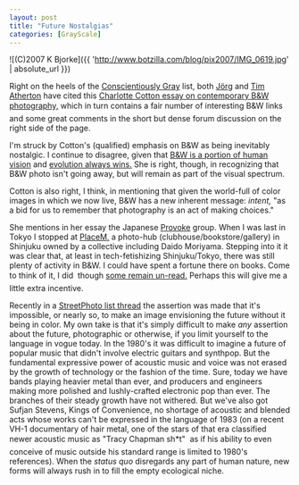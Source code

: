 ```yaml
---
layout: post
title: "Future Nostalgias"
categories: [GrayScale]
---
```



![(C)2007 K Bjorke]({{ 'http://www.botzilla.com/blog/pix2007/IMG_0619.jpg' | absolute_url }})


Right on the heels of the <a href="http://www.botzilla.com/blog/archives/000579.html">Conscientiously Gray</a> list, both <a href="http://www.jmcolberg.com/">J&ouml;rg</a> and <a href="http://photo-muse.blogspot.com/">Tim Atherton</a> have cited this <a href="http://www.tipofthetongue.org/main.html?id=5">Charlotte Cotton essay on contemporary B&W photography,</a> which in turn contains a fair number of interesting B&W links &#151; and some great comments in the short but dense forum discussion on the right side of the page.

I'm struck by Cotton's (qualified) emphasis on B&W as being inevitably nostalgic. I continue to disagree, given that <a href="http://www.botzilla.com/blog/archives/000225.html">B&W is a portion of human vision</a> and <a href="http://www.botzilla.com/blog/archives/000570.html">evolution always wins.</a> She is right, though, in recognizing that B&W photo isn't going away, but will remain as part of the visual spectrum.

Cotton is also right, I think, in mentioning that given the world-full of color images in which we now live, B&W has a new inherent message: <i>intent,</i> "as a bid for us to remember that photography is an act of making choices."

She mentions in her essay the Japanese <a href="http://www.steidlville.com/books/197-The-Japanese-Box.html">Provoke</a> group. When I was last in Tokyo I stopped at <a href="http://www.placem.com/">PlaceM,</a> a photo-hub (clubhouse/bookstore/gallery) in Shinjuku owned by a collective including Daido Moriyama. Stepping into it it was clear that, at least in tech-fetishizing Shinjuku/Tokyo, there was still plenty of activity in B&W.  I could have spent a fortune there on books. Come to think of it, I did &#151; though <a href="http://www.botzilla.com/blog/archives/000578.html">some remain un-read.</a> Perhaps this will give me a little extra incentive.

Recently in a <a href="http://www.johnbrownlow.com/streetphoto/viewtopic.php?t=2086&start=45">StreetPhoto list thread</a> the assertion was made that it's impossible, or nearly so, to make an image envisioning the future without it being in color. My own take is that it's simply difficult to make <i>any</i> assertion about the future, photographic or otherwise, if you limit yourself to the language in vogue today. In the 1980's it was difficult to imagine a future of popular music that didn't involve electric guitars and synthpop. But the fundamental expressive power of acoustic music and voice was not erased by the growth of technology or the fashion of the time. Sure, today we have bands playing heavier metal than ever, and producers and engineers making more polished and lushly-crafted electronic pop than ever. The branches of their steady growth have not withered. But we've also got Sufjan Stevens, Kings of Convenience, no shortage of acoustic and blended acts whose works can't be expressed in the language of 1983 (on a recent VH-1 documentary of hair metal, one of the stars of that era classified newer acoustic music as "Tracy Chapman sh*t" &#151; as if his ability to even conceive of music outside his standard range is limited to 1980's references). When the <i>status quo</i> disregards any part of human nature, new forms will always rush in to fill the empty ecological niche.
